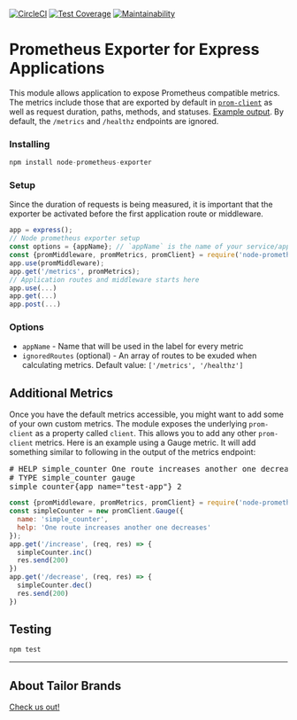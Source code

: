 [![CircleCI](https://circleci.com/gh/TailorBrands/node-exporter-prometheus/tree/master.svg?style=svg&circle-token=e881d8475dd8dfab8c6bc695ef84a2677e04443b)](https://circleci.com/gh/TailorBrands/node-exporter-prometheus/tree/master)
[![Test Coverage](https://api.codeclimate.com/v1/badges/eb78a8090d08e3c3bd63/test_coverage)](https://codeclimate.com/repos/5bfc1fbbe40b610285001d18/test_coverage)
[![Maintainability](https://api.codeclimate.com/v1/badges/eb78a8090d08e3c3bd63/maintainability)](https://codeclimate.com/repos/5bfc1fbbe40b610285001d18/maintainability)

# Prometheus Exporter for Express Applications

This module allows application to expose Prometheus compatible metrics. The metrics include those that are exported by default in [`prom-client`](https://github.com/siimon/prom-client)
as well as request duration, paths, methods, and statuses. [Example output](./examples/output.txt). By default, the `/metrics` and `/healthz` endpoints are ignored.

### Installing

```js
npm install node-prometheus-exporter
```

### Setup

Since the duration of requests is being measured, it is important that the exporter be activated before the first application route or middleware.

```js
app = express();
// Node prometheus exporter setup
const options = {appName}; // `appName` is the name of your service/application
const {promMiddleware, promMetrics, promClient} = require('node-prometheus-exporter')(options);
app.use(promMiddleware);
app.get('/metrics', promMetrics);
// Application routes and middleware starts here
app.use(...)
app.get(...)
app.post(...)
```

### Options

- `appName`                     - Name that will be used in the label for every metric
- `ignoredRoutes` (optional)    - An array of routes to be exuded when calculating metrics. Default value: `['/metrics', '/healthz']`

## Additional Metrics

Once you have the default metrics accessible, you might want to add some of your own custom metrics.  The module exposes the underlying `prom-client` as a property called `client`.  This allows you to add any other `prom-client` metrics.
Here is an example using a Gauge metric. It will add something similar to following in the output of the metrics endpoint:
<pre>
# HELP simple_counter One route increases another one decreases
# TYPE simple_counter gauge
simple_counter{app_name="test-app"} 2
</pre>

```js
const {promMiddleware, promMetrics, promClient} = require('node-prometheus-exporter')({ appName });
const simpleCounter = new promClient.Gauge({
  name: 'simple_counter',
  help: 'One route increases another one decreases'
});
app.get('/increase', (req, res) => {
  simpleCounter.inc()
  res.send(200)
})
app.get('/decrease', (req, res) => {
  simpleCounter.dec()
  res.send(200)
})
```

## Testing

```js
npm test
```

---

## About Tailor Brands
[Check us out!](https://www.tailorbrands.com)
